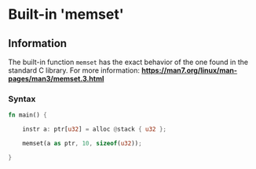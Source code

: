 # Built-in 'memset'

## Information

The built-in function ``memset`` has the exact behavior of the one found in the standard C library. For more information: __https://man7.org/linux/man-pages/man3/memset.3.html__

### Syntax

```rust
fn main() {

    instr a: ptr[u32] = alloc @stack { u32 };

    memset(a as ptr, 10, sizeof(u32));

}
```